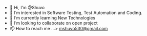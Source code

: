 - 👋 Hi, I’m @Shuvo
- 👀 I’m interested in Software Testing, Test Automation and Coding.
- 🌱 I’m currently learning New Technologies
- 💞️ I’m looking to collaborate on open project
- 📫 How to reach me ...> mshuvo530@gmail.com

<!---
shuvo63/shuvo63 is a ✨ special ✨ repository because its `README.md` (this file) appears on your GitHub profile.
You can click the Preview link to take a look at your changes.
--->

